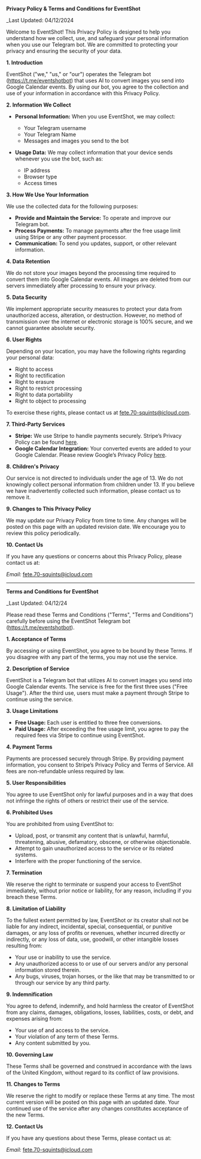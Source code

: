 **Privacy Policy & Terms and Conditions for EventShot**

_Last Updated: 04/12/2024

Welcome to EventShot! This Privacy Policy is designed to help you understand how we collect, use, and safeguard your personal information when you use our Telegram bot. We are committed to protecting your privacy and ensuring the security of your data.

**1. Introduction**

EventShot ("we," "us," or "our") operates the Telegram bot (https://t.me/eventshotbot) that uses AI to convert images you send into Google Calendar events. By using our bot, you agree to the collection and use of your information in accordance with this Privacy Policy.

**2. Information We Collect**

- **Personal Information:** When you use EventShot, we may collect:
  - Your Telegram username
  - Your Telegram Name 
  - Messages and images you send to the bot

- **Usage Data:** We may collect information that your device sends whenever you use the bot, such as:
  - IP address
  - Browser type
  - Access times

**3. How We Use Your Information**

We use the collected data for the following purposes:

- **Provide and Maintain the Service:** To operate and improve our Telegram bot.
- **Process Payments:** To manage payments after the free usage limit using Stripe or any other payment processor. 
- **Communication:** To send you updates, support, or other relevant information.
  
**4. Data Retention**

We do not store your images beyond the processing time required to convert them into Google Calendar events. All images are deleted from our servers immediately after processing to ensure your privacy.

**5. Data Security**

We implement appropriate security measures to protect your data from unauthorized access, alteration, or destruction. However, no method of transmission over the internet or electronic storage is 100% secure, and we cannot guarantee absolute security.

**6. User Rights**

Depending on your location, you may have the following rights regarding your personal data:

- Right to access
- Right to rectification
- Right to erasure
- Right to restrict processing
- Right to data portability
- Right to object to processing

To exercise these rights, please contact us at fete.70-squints@icloud.com.

**7. Third-Party Services**

- **Stripe:** We use Stripe to handle payments securely. Stripe’s Privacy Policy can be found [here](https://stripe.com/privacy).
- **Google Calendar Integration:** Your converted events are added to your Google Calendar. Please review Google’s Privacy Policy [here](https://policies.google.com/privacy).

**8. Children's Privacy**

Our service is not directed to individuals under the age of 13. We do not knowingly collect personal information from children under 13. If you believe we have inadvertently collected such information, please contact us to remove it.

**9. Changes to This Privacy Policy**

We may update our Privacy Policy from time to time. Any changes will be posted on this page with an updated revision date. We encourage you to review this policy periodically.

**10. Contact Us**

If you have any questions or concerns about this Privacy Policy, please contact us at:

_Email:_ fete.70-squints@icloud.com

---

**Terms and Conditions for EventShot**

_Last Updated: 04/12/24

Please read these Terms and Conditions ("Terms", "Terms and Conditions") carefully before using the EventShot Telegram bot (https://t.me/eventshotbot).

**1. Acceptance of Terms**

By accessing or using EventShot, you agree to be bound by these Terms. If you disagree with any part of the terms, you may not use the service.

**2. Description of Service**

EventShot is a Telegram bot that utilizes AI to convert images you send into Google Calendar events. The service is free for the first three uses ("Free Usage"). After the third use, users must make a payment through Stripe to continue using the service.

**3. Usage Limitations**

- **Free Usage:** Each user is entitled to three free conversions.
- **Paid Usage:** After exceeding the free usage limit, you agree to pay the required fees via Stripe to continue using EventShot.

**4. Payment Terms**

Payments are processed securely through Stripe. By providing payment information, you consent to Stripe’s Privacy Policy and Terms of Service. All fees are non-refundable unless required by law.

**5. User Responsibilities**

You agree to use EventShot only for lawful purposes and in a way that does not infringe the rights of others or restrict their use of the service.

**6. Prohibited Uses**

You are prohibited from using EventShot to:

- Upload, post, or transmit any content that is unlawful, harmful, threatening, abusive, defamatory, obscene, or otherwise objectionable.
- Attempt to gain unauthorized access to the service or its related systems.
- Interfere with the proper functioning of the service.

**7. Termination**

We reserve the right to terminate or suspend your access to EventShot immediately, without prior notice or liability, for any reason, including if you breach these Terms.

**8. Limitation of Liability**

To the fullest extent permitted by law, EventShot or its creator shall not be liable for any indirect, incidental, special, consequential, or punitive damages, or any loss of profits or revenues, whether incurred directly or indirectly, or any loss of data, use, goodwill, or other intangible losses resulting from:

- Your use or inability to use the service.
- Any unauthorized access to or use of our servers and/or any personal information stored therein.
- Any bugs, viruses, trojan horses, or the like that may be transmitted to or through our service by any third party.

**9. Indemnification**

You agree to defend, indemnify, and hold harmless the creator of EventShot from any claims, damages, obligations, losses, liabilities, costs, or debt, and expenses arising from:

- Your use of and access to the service.
- Your violation of any term of these Terms.
- Any content submitted by you.

**10. Governing Law**

These Terms shall be governed and construed in accordance with the laws of the United Kingdom, without regard to its conflict of law provisions.

**11. Changes to Terms**

We reserve the right to modify or replace these Terms at any time. The most current version will be posted on this page with an updated date. Your continued use of the service after any changes constitutes acceptance of the new Terms.

**12. Contact Us**

If you have any questions about these Terms, please contact us at:

_Email:_ fete.70-squints@icloud.com

